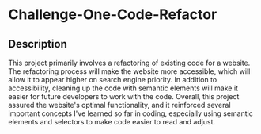 # Challenge-One-Code-Refactor

## Description

This project primarily involves a refactoring of existing code for a website. The refactoring process will make the website more accessible, which will allow it to appear higher on search engine priority. In addition to accessibility, cleaning up the code with semantic elements will make it easier for future developers to work with the code. Overall, this project assured the website's optimal functionality, and it reinforced several important concepts I've learned so far in coding, especially using semantic elements and selectors to make code easier to read and adjust.